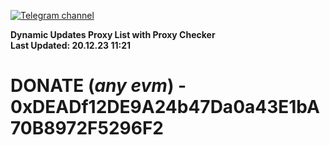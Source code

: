 [![Telegram channel](https://img.shields.io/endpoint?url=https://runkit.io/damiankrawczyk/telegram-badge/branches/master?url=https://t.me/n4z4v0d)](https://t.me/n4z4v0d) 

**Dynamic Updates Proxy List with Proxy Checker**  
**Last Updated: 20.12.23 11:21**

# DONATE (_any evm_) - 0xDEADf12DE9A24b47Da0a43E1bA70B8972F5296F2

